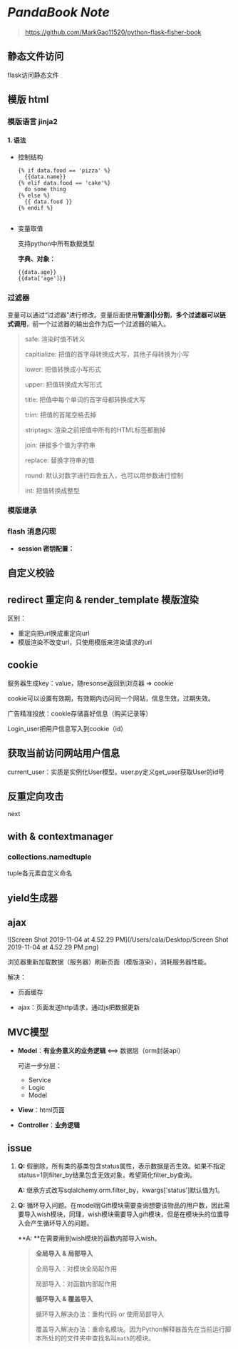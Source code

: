 # *PandaBook Note*

> https://github.com/MarkGao11520/python-flask-fisher-book

## 静态文件访问

flask访问静态文件

## 模版 html

### 模版语言 jinja2

#### 1. 语法

- 控制结构

  ```jinja2
  {% if data.food == 'pizza' %}
  	{{data.name}}
  {% elif data.food == 'cake'%}
  	do some thing
  {% else %}
  	{{ data.food }}
  {% endif %}
  
  
  ```

  

- 变量取值

  支持python中所有数据类型

  **字典、对象：**

  ```jinja2
  {{data.age}}
  {{data['age']}}
  ```

### 过滤器

变量可以通过“过滤器”进行修改。变量后面使用**管道(|)分割**，**多个过滤器可以链式调用**，前一个过滤器的输出会作为后一个过滤器的输入。

> safe:      渲染时值不转义
>
> capitialize:   把值的首字母转换成大写，其他子母转换为小写
>
> lower:    把值转换成小写形式
>
> upper:    把值转换成大写形式
>
> title:    把值中每个单词的首字母都转换成大写
>
> trim:      把值的首尾空格去掉
>
> striptags:    渲染之前把值中所有的HTML标签都删掉
>
> join:      拼接多个值为字符串
>
> replace:      替换字符串的值
>
> round:  默认对数字进行四舍五入，也可以用参数进行控制
>
> int:       把值转换成整型

### 模版继承



### flash 消息闪现

- **session 密钥配置：**



## 自定义校验

## redirect 重定向 & render_template 模版渲染

区别：

- 重定向把url换成重定向url
- 模版渲染不改变url，只使用模版来渲染请求的url

## cookie

服务器生成key：value，随resonse返回到浏览器 => cookie

cookie可以设置有效期，有效期内访问同一个网站，信息生效，过期失效。

广告精准投放：cookie存储喜好信息（购买记录等）

Login_user把用户信息写入到cookie（id）

## 获取当前访问网站用户信息

current_user：实质是实例化User模型。user.py定义get_user获取User的id号

## 反重定向攻击

next

## with & contextmanager

### collections.namedtuple

tuple各元素自定义命名

## yield生成器



## ajax

![Screen Shot 2019-11-04 at 4.52.29 PM](/Users/cala/Desktop/Screen Shot 2019-11-04 at 4.52.29 PM.png)

浏览器重新加载数据（服务器）刷新页面（模版渲染），消耗服务器性能。

解决：

- 页面缓存

- ajax：页面发送http请求，通过js把数据更新

## MVC模型

- **Model**：**有业务意义的业务逻辑** <==> 数据层（orm封装api）

  可进一步分层：

  - Service
  - Logic
  - Model   

- **View**：html页面

- **Controller**：**业务逻辑**

  

## issue

1. **Q:** 假删除，所有类的基类包含status属性，表示数据是否生效。如果不指定status=1则filter_by结果包含无效对象，希望简化filter_by查询。

   **A:** 继承方式改写sqlalchemy.orm.filter_by，kwargs['status']默认值为1。
   
2. **Q:** 循环导入问题。在model层Gift模块需要查询想要该物品的用户数，因此需要导入wish模块，同理，wish模块需要导入gift模块，但是在模块头的位置导入会产生循环导入的问题。

   **A: **在需要用到wish模块的函数内部导入wish。

   > **全局导入 & 局部导入**
   >
   > 全局导入：对模块全局起作用
   >
   > 局部导入：对函数内部起作用
   >
   > **循环导入 & 覆盖导入**
   >
   > 循环导入解决办法：重构代码 or 使用局部导入
   >
   > 覆盖导入解决办法：重命名模块。因为Python解释器首先在当前运行脚本所处的的文件夹中查找名叫`math`的模块。


